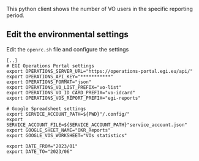 This python client shows the number of VO users in the specific reporting period.

## Edit the environmental settings
Edit the `openrc.sh` file and configure the settings
```
[..]
# EGI Operations Portal settings
export OPERATIONS_SERVER_URL="https://operations-portal.egi.eu/api/"
export OPERATIONS_API_KEY="***********"
export OPERATIONS_FORMAT="json"
export OPERATIONS_VO_LIST_PREFIX="vo-list"
export OPERATIONS_VO_ID_CARD_PREFIX="vo-idcard"
export OPERATIONS_VOS_REPORT_PREFIX="egi-reports"

# Google Spreadsheet settings
export SERVICE_ACCOUNT_PATH=${PWD}"/.config/"
export SERVICE_ACCOUNT_FILE=${SERVICE_ACCOUNT_PATH}"service_account.json"
export GOOGLE_SHEET_NAME="OKR_Reports"
export GOOGLE_VOS_WORKSHEET="VOs statistics"

export DATE_FROM="2023/01"
export DATE_TO="2023/06"
```
